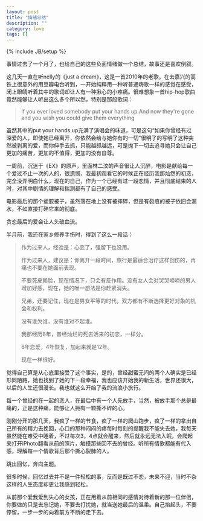 ```yaml
---
layout: post
title: "情绪总结"
description: ""
category: love
tags: []
---
```

{% include JB/setup %}

事情过去了一个月了，也给自己的这些负面情绪做一个总结，故事还是喜欢倒叙。

这几天一直在听nelly的《just a dream》，这是一首2010年的老歌，在去嘉兴的高铁上很意外的用豆瓣电台听到，一开始纯粹用一种听普通嗨歌一样的感觉在感受，闭上眼睛听着其中的歌词却让人有一种揪心的小疼痛。很难想象一首hip-hop歌曲竟然能够让人听出这么多个所以然，特别是那段歌词：

>If you ever loved somebody put your hands up.And now they're gone and you wish you could give them everything

虽然其中的put your hands up充满了演唱会的味道，可是这句“如果你曾经有过深爱的人，即使她已经离开，你依然会给与她你有的一切”很明了的写明了这种突然被剥离的爱，而你伸手去抓，只能越抓越远，可是抛下一切去追寻她只会让自己更加的痛苦，更加的不值得，更加的没有自尊。

一周前，沉迷于《EX》的原声，里面林二汶的声音很让人沉醉，电影是献给每一个爱过不止一次的人的，很遗憾，我最初观看它的时候正在经历我那灿然的初恋，完全没弄明白什么，现在的自己，作为一个已经有过一段恋情，并且彻底结束的人时，对其中剧情的理解和揣测都有了自己的感受。

电影最后的那个塑胶被子，虽然落在地上没有被摔碎，但是有裂痕的被子依旧会漏水，不如直接打碎它来的彻底。

贪恋最后的爱会让人头破血流。

半月前，我还在家乡修养手伤时，得到了这么一段话：

> 作为过来人，经验是：心变了，强留下也没用。
> 
> 作为过来人，建议是：你离开一段时间，旅行是最适合治疗这样创伤的，再痛也不要在她面前表现。
> 
> 不要死皮赖脸，现在情况下，只会有反作用。没有女人会对哭哭啼啼的男人增加好感，现在，她的唯一想法是你赶紧消失。
> 
> 兄弟，还要记住，现在是男女平等的时代，双方都有不断选择更好对象的机会和权利。
> 
> 没有谁欠谁，没有谁对不起谁。
> 
> 我那经历8年，普经灿烂的死去活来的初恋，一样分。
> 
> 8年恋爱，4年恢复，加起来就是12年。
> 
> 现在一样很好。

觉得自己算是从心底里接受了这个事实，是的，曾经甜蜜无间的两个人确实是已经形同陌路，她也找到了她的下一段幸福，我也应该开始我的新生活，世界还很大，以后的人生还很漫长。我也就这么开始了我的流浪小旅行。

每一个曾经的在一起的恋人，在最后中有一个人先放手，当然，被放手那个总是最痛的，正是这种痛，能够让人拥有一颗撕不碎的心。

刚刚分开的那几天，我疯了一样的节食，疯了一样的爬山跑步，疯了一样的拿出自己所有的精力去挽回，心口的那种闷闷的疼每时每刻的提醒我不能失去她，我每天虽然能在难受中睡着，不过每次3，4点就会醒来，然后就永远无法入眠，会爬起来打开iPhoto翻看从前的照片，触摸那些回不去的曾经。听所有情歌都能有代入感，理解每一个情歌背后那个撕心裂肺的人。

跳出回忆，奔向主题。

很多时候，回忆过去并不是一件轻松的事，反而是既过不恋，未来不迎，当时不杂这样的人生态度却更让我感到轻松。

从前那个爱我爱到失心的女孩，正在用着从前相同的感情对待着新的那一位伴侣，你要做的只是去忘记她，不要去打扰她，就当送她最后的温柔。自己抬起头，不要停留，一步一步的向着前方不断的走下去。



